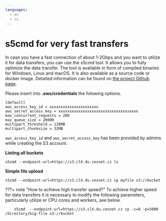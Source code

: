 ```yaml
---
languages:
  - en
  - cs
---
```


# s5cmd for very fast transfers

In case you have a fast connection of about 1-2Gbps and you want to utilize it for data transfers, you can use the s5cmd tool. It allows you to fully optimize the data transfer. The tool is available in form of compiled binaries for Windows, Linux and macOS. It is also available as a source code or docker image. Detailed information can be found on [the project Github page](https://github.com/peak/s5cmd).

Please insert into **.aws/credentials** the folowing options.

    [default]
    aws_access_key_id = xxxxxxxxxxxxxxxxxxxxxx
    aws_secret_access_key = xxxxxxxxxxxxxxxxxxxxxxxxxxxxxxxxxxxx
    max_concurrent_requests = 200
    max_queue_size = 20000
    multipart_threshold = 128MB
    multipart_chunksize = 32MB

`aws_access_key_id` and `aws_secret_access_key` has been provided by admins while creating the S3 account.

**Listing all buckets**

    s5cmd --endpoint-url=https://s3.clX.du.cesnet.cz ls

**Simple file upload**

    s5cmd --endpoint-url=https://s3.clX.du.cesnet.cz cp myfile s3://bucket

???+ note "How to achieve high transfer speed?"
    To achieve higher speed for data transfers it is necessary to modify the following parameters, particularly utilize or CPU cores and workers, see below.<br/>

        s5cmd  --endpoint-url=https://s3.clX.du.cesnet.cz cp -c=8 -p=5000 /directory/big-file s3://bucket



